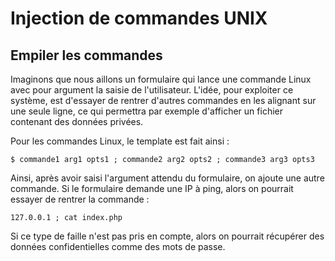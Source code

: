 # Injection de commandes UNIX

## Empiler les commandes

Imaginons que nous aillons un formulaire qui lance une commande Linux avec pour argument la saisie de l'utilisateur. L'idée, pour exploiter ce système, est d'essayer de rentrer d'autres commandes en les alignant sur une seule ligne, ce qui permettra par exemple d'afficher un fichier contenant des données privées.

Pour les commandes Linux, le template est fait ainsi :

```
$ commande1 arg1 opts1 ; commande2 arg2 opts2 ; commande3 arg3 opts3
```

Ainsi, après avoir saisi l'argument attendu du formulaire, on ajoute une autre commande. Si le formulaire demande une IP à ping, alors on pourrait essayer de rentrer la commande :

```
127.0.0.1 ; cat index.php
```

Si ce type de faille n'est pas pris en compte, alors on pourrait récupérer des données confidentielles comme des mots de passe.






